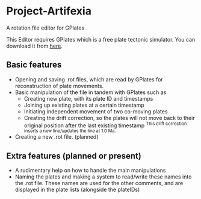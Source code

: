 # Project-Artifexia
A rotation file editor for GPlates

This Editor requires GPlates which is a free plate tectonic simulator. You can download it from [here](https://www.gplates.org/download).

## Basic features 

* Opening and saving .rot files, which are read by GPlates for reconstruction of plate movements.
* Basic manipulation of the file in tandem with GPlates such as
  * Creating new plate, with its plate ID and timestamps
  * Joining up existing plates at a certain timestamp
  * Initiating independent movement of two co-moving plates
  * Creating the drift correction, so the plates will not move back to their original position after the last existing timestamp
  <sup>This drift correction inserts a new line/updates the line at 1.0 Ma.<sup>
* Creating a new .rot file. (planned)
  
## Extra features (planned or present)

* A rudimentary help on how to handle the main manipulations
* Naming the plates and making a system to read/write these names into the .rot file. These names are used for the other comments, and are displayed in the plate lists (alongside the plateIDs)
